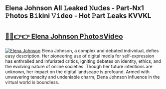 ## Elena Johnson All 𝙻eaked 𝙽u𝚍es - Part-Nx1 𝙿hotos B𝚒kini 𝚅𝚒deo - Hot 𝙿art 𝙻eaks KVVKL

# <h2><a href="http://ld72cri.urlbe.top/?page=Elena+Johnson">🔗🔗👉👉 Elena Johnson P𝚑oto𝚜Vid𝚎o</a></h2>

[![Elena Johnson](https://i.imgur.com/eBuTRDB.gif)](http://ld72cri.urlbe.top/?page=Elena+Johnson)
Elena Johnson, a complex and debated individual, defies easy description. Her pioneering use of digital media for self-expression has enthralled and infuriated critics, igniting debates on identity, ethics, and the evolving nature of online societies. Though her future intentions are unknown, her impact on the digital landscape is profound. Armed with unwavering tenacity and undeniable charm, Elena Johnson influence in the virtual world is boundless.

